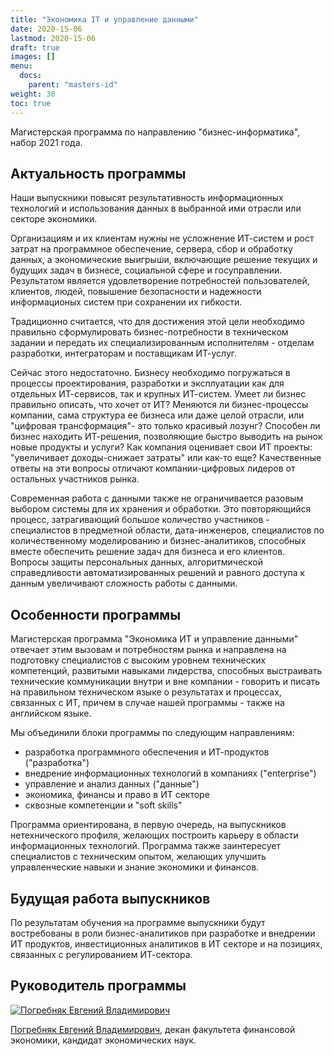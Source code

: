 ```yaml
---
title: "Экономика IT и управление данными"
date: 2020-15-06
lastmod: 2020-15-06
draft: true
images: []
menu:
  docs:
    parent: "masters-id"
weight: 30
toc: true
---
```


Магистерская программа по направлению "бизнес-информатика", набор 2021 года.

## Актуальность программы

Наши выпускники повысят результативность информационных технологий и использования данных в выбранной ими отрасли или секторе экономики.

Организациям и их клиентам нужны не усложнение ИТ-систем и рост затрат на программное обеспечение, сервера, сбор и обработку данных, а экономические выигрыши, включающие решение текущих и будущих задач в бизнесе, социальной сфере и госуправлении. Результатом является удовлетворение потребностей пользователей, клиентов, людей, повышение безопасности и надежности информационых систем
при сохранении их гибкости.

Традиционно считается, что для достижения этой цели необходимо правильно сформулировать бизнес-потребности в техническом задании и передать их специализированным исполнителям - отделам разработки, интеграторам и поставщикам ИТ-услуг.

Сейчас этого недостаточно. Бизнесу необходимо погружаться в процессы проектирования, разработки и эксплуатации как для отдельных ИТ-сервисов, так и крупных ИТ-систем. Умеет ли бизнес правильно описать, что хочет от ИТ? Меняются ли бизнес-процессы компании, сама структура ее бизнеса или даже целой отрасли, или "цифровая трансформация"- это только красивый лозунг? Способен ли бизнес находить ИТ-решения, позволяющие быстро выводить на рынок новые продукты и услуги? Как компания оценивает свои ИТ проекты: "увеличивает доходы-снижает затраты" или как-то еще? Качественные ответы на эти вопросы отличают компании-цифровых лидеров от остальных участников рынка.

Современная работа с данными также не ограничивается разовым выбором системы для их хранения и обработки. Это повторяющийся процесс, затрагивающий большое количество участников - специалистов в предметной области, дата-инженеров, специалистов по количественному моделированию и бизнес-аналитиков, способных вместе обеспечить решение задач для бизнеса и его клиентов.
Вопросы защиты персональных данных, алгоритмической справедливости автоматизированных решений
и равного доступа к данным увеличивают сложность работы с данными.

## Особенности программы

Магистерская программа "Экономика ИТ и управление данными" отвечает этим вызовам и потребностям рынка и направлена на подготовку специалистов с высоким уровнем технических компетенций, развитыми навыками лидерства, способных выстраивать технические коммуникации внутри и вне компании - говорить и писать на правильном техническом языке о результатах и процессах, связанных с ИТ, причем в случае нашей программы - также на английском языке.

Мы объединили блоки программы по следующим направлениям:

- разработка программного обеспечения и ИТ-продуктов ("разработка")
- внедрение информационных технологий в компаниях ("enterprise")
- управление и анализ данных ("данные")
- экономика, финансы и право в ИТ секторе
- сквозные компетенции и "soft skills"

Программа ориентирована, в первую очередь, на выпускников нетехнического профиля, желающих построить карьеру в области информационных технологий. Программа также заинтересует специалистов с техническим опытом, желающих улучшить управленческие навыки и знание экономики и финансов.

## Будущая работа выпускников

По результатам обучения на программе выпускники будут востребованы в роли бизнес-аналитиков при разработке и внедрении ИТ продуктов, инвестиционных аналитиков в ИТ секторе и на позициях, связанных с регулированием ИТ-сектора.

## Руководитель программы

<a href="https://mgimo.ru/people/pogrebnyak/" class="float-left mr-3 pt-2">
<img
    src="https://mgimo.ru/upload/iblock/341/pogrebnyak.jpg"
    alt="Погребняк Евгений Владимирович"
    title="Погребняк Евгений Владимирович"
    class="rounded-photo"
/>
</a>

[Погребняк Евгений Владимирович](https://mgimo.ru/people/pogrebnyak/), декан факультета финансовой экономики, кандидат экономических наук.
